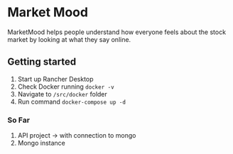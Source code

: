 # Market Mood

MarketMood helps people understand how everyone feels about the stock market by looking at what they say online.

## Getting started

1. Start up Rancher Desktop
2. Check Docker running `docker -v`
3. Navigate to `/src/docker` folder
4. Run command `docker-compose up -d`

### So Far

1. API project -> with connection to mongo
2. Mongo instance
